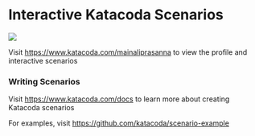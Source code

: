 # Interactive Katacoda Scenarios

[![](http://shields.katacoda.com/katacoda/mainaliprasanna/count.svg)](https://www.katacoda.com/mainaliprasanna "Get your profile on Katacoda.com")

Visit https://www.katacoda.com/mainaliprasanna to view the profile and interactive scenarios

### Writing Scenarios
Visit https://www.katacoda.com/docs to learn more about creating Katacoda scenarios

For examples, visit https://github.com/katacoda/scenario-example
